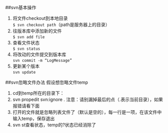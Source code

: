 ##svn基本操作
1. 将文件checkout到本地目录  
`$ svn checkout path`（path是服务器上的目录）  
2. 往版本库中添加新的文件  
`$ svn add file`  
3. 查看文件状态  
`$ svn status`  
4. 将改动的文件提交到版本库  
`svn commit -m “LogMessage”`  
5. 更新某个版本  
`svn update`

##svn忽略文件办法
假设想忽略文件temp  
1. cd到temp所在的目录下：
2. svn propedit svn:ignore .
注意：请别漏掉最后的点（.表示当前目录），如果报错请看下面
3. 打开的文件就是忽略列表文件了（默认是空的），每一行是一项，在该文件中输入temp，保存退出
4. svn st查看状态，temp的?状态已经消除了
